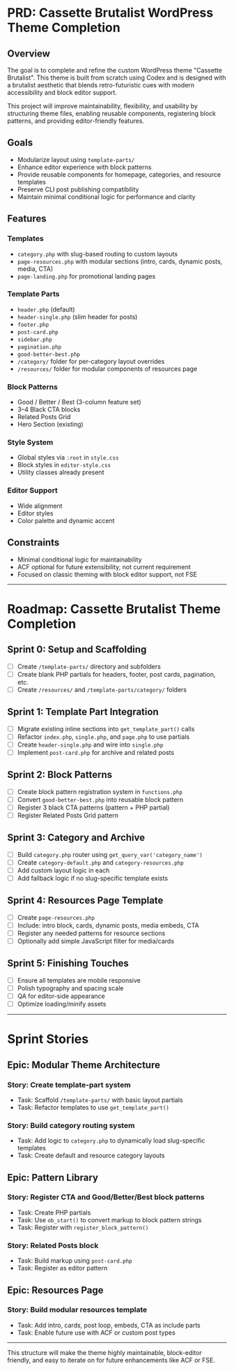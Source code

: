 # PRD: Cassette Brutalist WordPress Theme Completion

## Overview

The goal is to complete and refine the custom WordPress theme "Cassette Brutalist". This theme is built from scratch using Codex and is designed with a brutalist aesthetic that blends retro-futuristic cues with modern accessibility and block editor support.

This project will improve maintainability, flexibility, and usability by structuring theme files, enabling reusable components, registering block patterns, and providing editor-friendly features.

## Goals

* Modularize layout using `template-parts/`
* Enhance editor experience with block patterns
* Provide reusable components for homepage, categories, and resource templates
* Preserve CLI post publishing compatibility
* Maintain minimal conditional logic for performance and clarity

## Features

### Templates

* `category.php` with slug-based routing to custom layouts
* `page-resources.php` with modular sections (intro, cards, dynamic posts, media, CTA)
* `page-landing.php` for promotional landing pages

### Template Parts

* `header.php` (default)
* `header-single.php` (slim header for posts)
* `footer.php`
* `post-card.php`
* `sidebar.php`
* `pagination.php`
* `good-better-best.php`
* `/category/` folder for per-category layout overrides
* `/resources/` folder for modular components of resources page

### Block Patterns

* Good / Better / Best (3-column feature set)
* 3–4 Black CTA blocks
* Related Posts Grid
* Hero Section (existing)

### Style System

* Global styles via `:root` in `style.css`
* Block styles in `editor-style.css`
* Utility classes already present

### Editor Support

* Wide alignment
* Editor styles
* Color palette and dynamic accent

## Constraints

* Minimal conditional logic for maintainability
* ACF optional for future extensibility, not current requirement
* Focused on classic theming with block editor support, not FSE

---

# Roadmap: Cassette Brutalist Theme Completion

## Sprint 0: Setup and Scaffolding

* [ ] Create `/template-parts/` directory and subfolders
* [ ] Create blank PHP partials for headers, footer, post cards, pagination, etc.
* [ ] Create `/resources/` and `/template-parts/category/` folders

## Sprint 1: Template Part Integration

* [ ] Migrate existing inline sections into `get_template_part()` calls
* [ ] Refactor `index.php`, `single.php`, and `page.php` to use partials
* [ ] Create `header-single.php` and wire into `single.php`
* [ ] Implement `post-card.php` for archive and related posts

## Sprint 2: Block Patterns

* [ ] Create block pattern registration system in `functions.php`
* [ ] Convert `good-better-best.php` into reusable block pattern
* [ ] Register 3 black CTA patterns (pattern + PHP partial)
* [ ] Register Related Posts Grid pattern

## Sprint 3: Category and Archive

* [ ] Build `category.php` router using `get_query_var('category_name')`
* [ ] Create `category-default.php` and `category-resources.php`
* [ ] Add custom layout logic in each
* [ ] Add fallback logic if no slug-specific template exists

## Sprint 4: Resources Page Template

* [ ] Create `page-resources.php`
* [ ] Include: intro block, cards, dynamic posts, media embeds, CTA
* [ ] Register any needed patterns for resource sections
* [ ] Optionally add simple JavaScript filter for media/cards

## Sprint 5: Finishing Touches

* [ ] Ensure all templates are mobile responsive
* [ ] Polish typography and spacing scale
* [ ] QA for editor-side appearance
* [ ] Optimize loading/minify assets

---

# Sprint Stories

## Epic: Modular Theme Architecture

### Story: Create template-part system

* Task: Scaffold `/template-parts/` with basic layout partials
* Task: Refactor templates to use `get_template_part()`

### Story: Build category routing system

* Task: Add logic to `category.php` to dynamically load slug-specific templates
* Task: Create default and resource category layouts

## Epic: Pattern Library

### Story: Register CTA and Good/Better/Best block patterns

* Task: Create PHP partials
* Task: Use `ob_start()` to convert markup to block pattern strings
* Task: Register with `register_block_pattern()`

### Story: Related Posts block

* Task: Build markup using `post-card.php`
* Task: Register as editor pattern

## Epic: Resources Page

### Story: Build modular resources template

* Task: Add intro, cards, post loop, embeds, CTA as include parts
* Task: Enable future use with ACF or custom post types

---

This structure will make the theme highly maintainable, block-editor friendly, and easy to iterate on for future enhancements like ACF or FSE.
